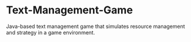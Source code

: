 # Text-Management-Game
Java-based text management game that simulates resource management and strategy in a game environment. 
